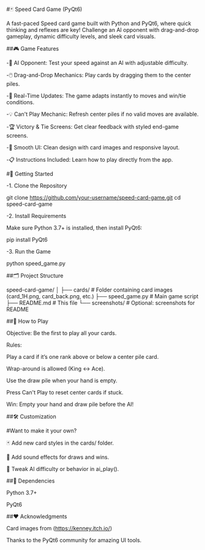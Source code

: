 #🃏 Speed Card Game (PyQt6)

A fast-paced Speed card game built with Python and PyQt6, where quick thinking and reflexes are key! Challenge an AI opponent with drag-and-drop gameplay, dynamic difficulty levels, and sleek card visuals.

##🎮 Game Features

-🧠 AI Opponent: Test your speed against an AI with adjustable difficulty.

-🖱️ Drag-and-Drop Mechanics: Play cards by dragging them to the center piles.

-🔁 Real-Time Updates: The game adapts instantly to moves and win/tie conditions.

-💡 Can't Play Mechanic: Refresh center piles if no valid moves are available.

-🏆 Victory & Tie Screens: Get clear feedback with styled end-game screens.

-🎨 Smooth UI: Clean design with card images and responsive layout.

-📋 Instructions Included: Learn how to play directly from the app.

#🚀 Getting Started

-1. Clone the Repository

git clone https://github.com/your-username/speed-card-game.git
cd speed-card-game

-2. Install Requirements

Make sure Python 3.7+ is installed, then install PyQt6:

pip install PyQt6

-3. Run the Game

python speed_game.py

##🗂️ Project Structure

speed-card-game/
│
├── cards/ # Folder containing card images (card_1H.png, card_back.png, etc.)
├── speed_game.py # Main game script
├── README.md # This file
└── screenshots/ # Optional: screenshots for README

##🧠 How to Play

Objective: Be the first to play all your cards.

Rules:

Play a card if it’s one rank above or below a center pile card.

Wrap-around is allowed (King ↔ Ace).

Use the draw pile when your hand is empty.

Press Can't Play to reset center cards if stuck.

Win: Empty your hand and draw pile before the AI!

##🛠️ Customization

#Want to make it your own?

🃏 Add new card styles in the cards/ folder.

🎵 Add sound effects for draws and wins.

🤖 Tweak AI difficulty or behavior in ai_play().

##📌 Dependencies

Python 3.7+

PyQt6

##❤️ Acknowledgments

Card images from (https://kenney.itch.io/)

Thanks to the PyQt6 community for amazing UI tools.
